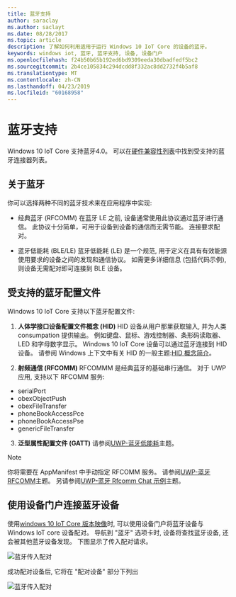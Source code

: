 ```yaml
---
title: 蓝牙支持
author: saraclay
ms.author: saclayt
ms.date: 08/28/2017
ms.topic: article
description: 了解如何利用适用于运行 Windows 10 IoT Core 的设备的蓝牙。
keywords: windows iot, 蓝牙, 蓝牙支持, 设备, 设备门户
ms.openlocfilehash: f24b50b65b192ed6bd9309eeda30dbadfedf5bc2
ms.sourcegitcommit: 2b4ce105834c294dcdd8f332ac8dd2732f4b5af8
ms.translationtype: MT
ms.contentlocale: zh-CN
ms.lasthandoff: 04/23/2019
ms.locfileid: "60168958"
---
```

# <a name="bluetooth-support"></a>蓝牙支持
Windows 10 IoT Core 支持蓝牙4.0。 可以在[硬件兼容性列表](../learn-about-hardware/HardwareCompatList.md)中找到受支持的蓝牙连接器列表。

## <a name="about-bluetooth"></a>关于蓝牙
你可以选择两种不同的蓝牙技术来在应用程序中实现:

* 经典蓝牙 (RFCOMM) 在蓝牙 LE 之前, 设备通常使用此协议通过蓝牙进行通信。 此协议十分简单，可用于设备到设备的通信而无需节能。 连接要求配对。

* 蓝牙低能耗 (BLE/LE) 蓝牙低能耗 (LE) 是一个规范, 用于定义在具有有效能源使用要求的设备之间的发现和通信协议。 如需更多详细信息 (包括代码示例), 则设备无需配对即可连接到 BLE 设备。

## <a name="supported-bluetooth-profiles"></a>受支持的蓝牙配置文件
Windows 10 IoT Core 支持以下蓝牙配置文件:

1.  **人体学接口设备配置文件概念 (HID)** HID 设备从用户那里获取输入, 并为人类 consumpation 提供输出。 例如键盘、鼠标、游戏控制器、条形码读取器、LED 和字母数字显示。 Windows 10 IoT Core 设备可以通过蓝牙连接到 HID 设备。 请参阅 Windows 上下文中有关 HID 的一般主题:[HID 概念简介](https://docs.microsoft.com/windows-hardware/drivers/hid/introduction-to-hid-concepts)。 

2.  **射频通信 (RFCOMM)** RFCOMMM 是经典蓝牙的基础串行通信。 对于 UWP 应用, 支持以下 RFCOMM 服务:

* serialPort
* obexObjectPush
* obexFileTransfer
* phoneBookAccessPce
* phoneBookAccessPse
* genericFileTransfer

3. **泛型属性配置文件 (GATT)** 请参阅[UWP-蓝牙低能耗](https://docs.microsoft.com/windows/uwp/devices-sensors/bluetooth-low-energy-overview)主题。 

> [!NOTE]
> 你将需要在 AppManifest 中手动指定 RFCOMM 服务。  请参阅[UWP-蓝牙 RFCOMM](https://docs.microsoft.com/windows/uwp/devices-sensors/send-or-receive-files-with-rfcomm)主题。 另请参阅[UWP-蓝牙 Rfcomm Chat 示例](https://github.com/Microsoft/Windows-universal-samples/tree/master/Samples/BluetoothRfcommChat)主题。

## <a name="connecting-bluetooth-devices-using-the-device-portal"></a>使用设备门户连接蓝牙设备
使用[windows 10 IoT Core 版本映像](https://developer.microsoft.com/en-us/windows/iot/downloads)时, 可以使用设备门户将蓝牙设备与 Windows IoT core 设备配对。 导航到 "蓝牙" 选项卡时, 设备将查找蓝牙设备, 还会被其他蓝牙设备发现。 下图显示了传入配对请求。 

![蓝牙传入配对](../media/Bluetooth/Portal_BT_2.png)

成功配对设备后, 它将在 "配对设备" 部分下列出 

![蓝牙传入配对](../media/Bluetooth/Portal_BT_3.png)
